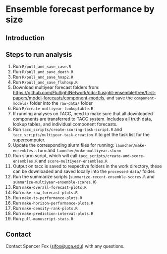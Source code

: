 # Ensemble forecast performance by size

## Introduction


## Steps to run analysis

1. Run `R/pull_and_save_case.R`
1. Run `R/pull_and_save_death.R`
1. Run `R/pull_and_save_hosp2.R`
1. Run `R/pull_and_save_fluhosp.R`
1. Download multiyear forecast folders from: https://github.com/FluSightNetwork/cdc-flusight-ensemble/tree/first-papers/model-forecasts/component-models, and save the `component-models/` folder into the `raw-data/` folder
1. Run `R/create-multiyear-lookuptable.R`
1. If running analyses on TACC, need to make sure that all downloaded components are transferred to TACC system. Includes all truth data, lookup tables, and individual component forecasts.
1. Run `tacc_scripts/create-scoring-task-script.R` and `tacc_scripts/multiyear-task-creation.R` to get the task list for the supercomputer.
1. Update the corresponding slurm files for running: `launcher/make-ensembles.slurm` and `launcher/make-multiyear.slurm`
1. Run slurm script, which will call `tacc_scripts/create-and-score-ensembles.R` and `score-multiyear-ensembles.R`
1. Output on tacc is saved to respective folders in the work directory, these can be downloaded and saved locally into the `processed-data/` folder.
1. Run the summarize scripts (`summarize-recent-ensemble-scores.R` and `summarize-multiyear-ensemble-scores.R`)
1. Run `make-overall-forecast-plots.R`
1. Run `make-raw_forecast-plots.R`
1. Run `make-ts-performance-plots.R`
1. Run `make-horizon-performance-plots.R`
1. Run `make-density-rank-plots.R`
1. Run `make-prediction-interval-plots.R`
1. Run `pull-manuscript-stats.R`



## Contact
Contact Spencer Fox (sjfox@uga.edu) with any questions.

